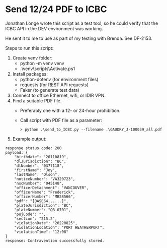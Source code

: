 # Send 12/24 PDF to ICBC

Jonathan Longe wrote this script as a test tool, so he could verify that the ICBC API in the DEV environment was working.

He sent it to me to use as part of my testing with Brenda. See DF-2153.

Steps to run this script:
 
1. Create venv folder:
   - python -m venv venv
   - .\venv\scripts\Activate.ps1
2. Install packages: 
   - python-dotenv (for environment files)
   - requests (for REST API requests)
   - Faker (to generate test data)
3. Connect to office Ethernet, wifi, or IDIR VPN.
4. Find a suitable PDF file. 
   - Preferably one with a 12- or 24-hour prohibition.
   - Call script with PDF file as a parameter:

         > python .\send_to_ICBC.py --filename .\GAUDRY_J-100039_all.pdf 

5. Example output:
```
response status code: 200
payload: {                  
    "birthdate": "20110819",
    "dlJurisdiction": "BC", 
    "dlNumber": "0377118",  
    "firstName": "Joy",     
    "lastName": "Olson",
    "noticeNumber": "VA320723",
    "nscNumber": "045148",
    "officerDetachment": "VANCOUVER",
    "officerName": "Frederick",
    "officerNumber": "MB28566",
    "pdf": "[BASE64......]",
    "plateJurisdiction": "BC",
    "plateNumber": "QB 0701",
    "pujCode": "",
    "section": "215.2",
    "violationDate": "20220825",
    "violationLocation": "PORT HEATHERPORT",
    "violationTime": "12:08"
}
response: Contravention successfully stored.
```